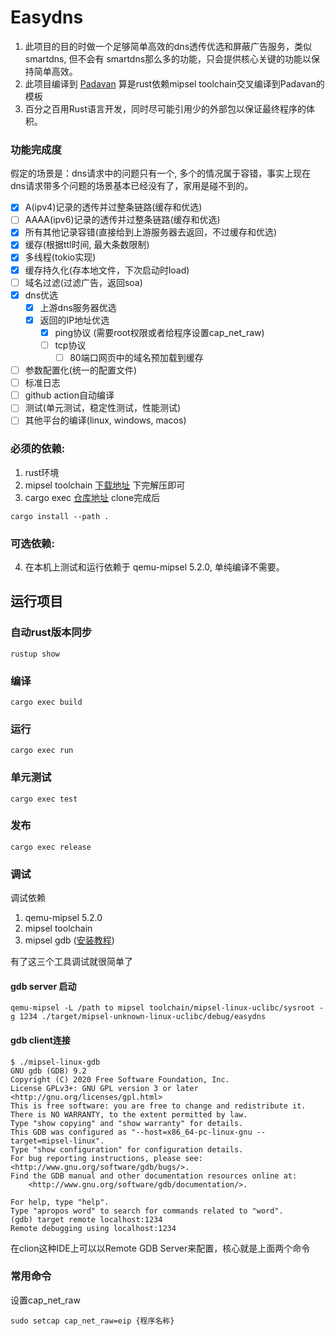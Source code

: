 # Easydns

1. 此项目的目的时做一个足够简单高效的dns透传优选和屏蔽广告服务，类似smartdns, 但不会有 smartdns那么多的功能，只会提供核心关键的功能以保持简单高效。
2. 此项目编译到 [Padavan](https://github.com/hanwckf/rt-n56u) 算是rust依赖mipsel toolchain交叉编译到Padavan的模板
3. 百分之百用Rust语言开发，同时尽可能引用少的外部包以保证最终程序的体积。

### 功能完成度

假定的场景是：dns请求中的问题只有一个, 多个的情况属于容错，事实上现在dns请求带多个问题的场景基本已经没有了，家用是碰不到的。

- [x] A(ipv4)记录的透传并过整条链路(缓存和优选)
- [ ] AAAA(ipv6)记录的透传并过整条链路(缓存和优选)
- [x] 所有其他记录容错(直接给到上游服务器去返回，不过缓存和优选)
- [x] 缓存(根据ttl时间, 最大条数限制)
- [x] 多线程(tokio实现)
- [x] 缓存持久化(存本地文件，下次启动时load)
- [ ] 域名过滤(过滤广告，返回soa)
- [x] dns优选
    - [x] 上游dns服务器优选
    - [x] 返回的IP地址优选
        - [x] ping协议 (需要root权限或者给程序设置cap_net_raw)
        - [ ] tcp协议
            - [ ] 80端口网页中的域名预加载到缓存
- [ ] 参数配置化(统一的配置文件)
- [ ] 标准日志
- [ ] github action自动编译
- [ ] 测试(单元测试，稳定性测试，性能测试)
- [ ] 其他平台的编译(linux, windows, macos)

### 必须的依赖:

1. rust环境
2. mipsel
   toolchain [下载地址](https://github.com/hanwckf/padavan-toolchain/releases/download/v1.1/mipsel-linux-uclibc.tar.xz)
   下完解压即可
3. cargo exec [仓库地址](https://github.com/dunmengjun/cargo-exec) clone完成后

```shell
cargo install --path .
```

### 可选依赖:

4. 在本机上测试和运行依赖于 qemu-mipsel 5.2.0, 单纯编译不需要。

## 运行项目

### 自动rust版本同步

```shell
rustup show
```

### 编译

```shell
cargo exec build
```

### 运行

```shell
cargo exec run
```

### 单元测试

```shell
cargo exec test
```

### 发布

```shell
cargo exec release
```

### 调试

调试依赖

1. qemu-mipsel 5.2.0
2. mipsel toolchain
3. mipsel gdb ([安装教程](https://blog.csdn.net/zqj6893/article/details/84662579))

有了这三个工具调试就很简单了

#### gdb server 启动

```shell
qemu-mipsel -L /path to mipsel toolchain/mipsel-linux-uclibc/sysroot -g 1234 ./target/mipsel-unknown-linux-uclibc/debug/easydns
```

#### gdb client连接

```shell
$ ./mipsel-linux-gdb
GNU gdb (GDB) 9.2
Copyright (C) 2020 Free Software Foundation, Inc.
License GPLv3+: GNU GPL version 3 or later <http://gnu.org/licenses/gpl.html>
This is free software: you are free to change and redistribute it.
There is NO WARRANTY, to the extent permitted by law.
Type "show copying" and "show warranty" for details.
This GDB was configured as "--host=x86_64-pc-linux-gnu --target=mipsel-linux".
Type "show configuration" for configuration details.
For bug reporting instructions, please see:
<http://www.gnu.org/software/gdb/bugs/>.
Find the GDB manual and other documentation resources online at:
    <http://www.gnu.org/software/gdb/documentation/>.

For help, type "help".
Type "apropos word" to search for commands related to "word".
(gdb) target remote localhost:1234
Remote debugging using localhost:1234
```

在clion这种IDE上可以以Remote GDB Server来配置，核心就是上面两个命令

### 常用命令

设置cap_net_raw

```shell
sudo setcap cap_net_raw=eip {程序名称}
```